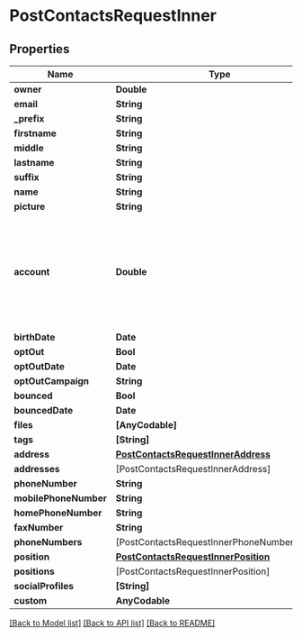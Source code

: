 # PostContactsRequestInner

## Properties
Name | Type | Description | Notes
------------ | ------------- | ------------- | -------------
**owner** | **Double** |  | [optional] 
**email** | **String** |  | [optional] 
**_prefix** | **String** |  | [optional] 
**firstname** | **String** |  | [optional] 
**middle** | **String** |  | [optional] 
**lastname** | **String** |  | [optional] 
**suffix** | **String** |  | [optional] 
**name** | **String** |  | [optional] 
**picture** | **String** |  | [optional] 
**account** | **Double** | Any existing account will be removed from the contact when specifically passing &#x60;null&#x60;! | [optional] 
**birthDate** | **Date** |  | [optional] 
**optOut** | **Bool** |  | [optional] 
**optOutDate** | **Date** |  | [optional] 
**optOutCampaign** | **String** |  | [optional] 
**bounced** | **Bool** |  | [optional] 
**bouncedDate** | **Date** |  | [optional] 
**files** | **[AnyCodable]** |  | [optional] 
**tags** | **[String]** |  | [optional] 
**address** | [**PostContactsRequestInnerAddress**](PostContactsRequestInnerAddress.md) |  | [optional] 
**addresses** | [PostContactsRequestInnerAddress] |  | [optional] 
**phoneNumber** | **String** |  | [optional] 
**mobilePhoneNumber** | **String** |  | [optional] 
**homePhoneNumber** | **String** |  | [optional] 
**faxNumber** | **String** |  | [optional] 
**phoneNumbers** | [PostContactsRequestInnerPhoneNumbersInner] |  | [optional] 
**position** | [**PostContactsRequestInnerPosition**](PostContactsRequestInnerPosition.md) |  | [optional] 
**positions** | [PostContactsRequestInnerPosition] |  | [optional] 
**socialProfiles** | **[String]** |  | [optional] 
**custom** | **AnyCodable** |  | [optional] 

[[Back to Model list]](../README.md#documentation-for-models) [[Back to API list]](../README.md#documentation-for-api-endpoints) [[Back to README]](../README.md)


